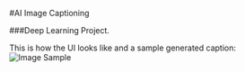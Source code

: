 #AI Image Captioning

###Deep Learning Project.

This is how the UI looks like and a sample generated caption:
![Image Sample]('./Capture.PNG)
